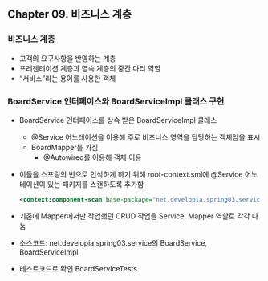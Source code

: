 ## Chapter 09. 비즈니스 계층

### 비즈니스 계층

- 고객의 요구사항을 반영하는 계층
- 프레젠테이션 계층과 영속 계층의 중간 다리 역할
- “서비스”라는 용어를 사용한 객체

### BoardService 인터페이스와 BoardServiceImpl 클래스 구현

- BoardService 인터페이스를 상속 받은 BoardServiceImpl 클래스
    - @Service 어노테이션을 이용해 주로 비즈니스 영역을 담당하는 객체임을 표시
    - BoardMapper를 가짐
        - @Autowired를 이용해 객체 이용
- 이들을 스프링의 빈으로 인식하게 하기 위해 root-context.sml에 @Service 어노테이션이 있는 패키지를 스캔하도록 추가함
    
    ```xml
    <context:component-scan base-package="net.developia.spring03.service"></context:component-scan>
    ```
    
- 기존에 Mapper에서만 작업했던 CRUD 작업을 Service, Mapper 역할로 각각 나눔
- 소스코드: net.developia.spring03.service의 BoardService, BoardServiceImpl
- 테스트코드로 확인 BoardServiceTests